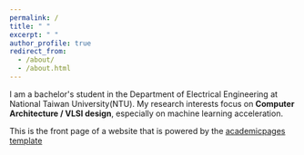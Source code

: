 ```yaml
---
permalink: /
title: " "
excerpt: " "
author_profile: true
redirect_from: 
  - /about/
  - /about.html
---
```


I am a bachelor's student in the Department of Electrical Engineering at National Taiwan University(NTU). My research interests focus on **Computer Architecture / VLSI design**, especially on machine learning acceleration.

This is the front page of a website that is powered by the [academicpages template](https://github.com/academicpages/academicpages.github.io)


